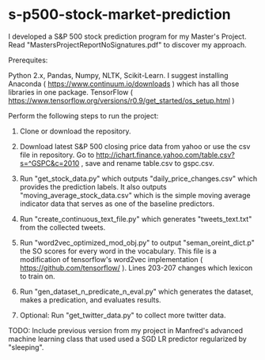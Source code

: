 # s-p500-stock-market-prediction

I developed a S&P 500 stock prediction program for my Master's Project.  Read "MastersProjectReportNoSignatures.pdf" to discover my approach.

Prerequites:

Python 2.x, Pandas, Numpy, NLTK, Scikit-Learn. I suggest installing Anaconda ( https://www.continuum.io/downloads ) which has all those libraries in one package.
TensorFlow ( https://www.tensorflow.org/versions/r0.9/get_started/os_setup.html )

Perform the following steps to run the project:

1) Clone or download the repository.

2) Download latest S&P 500 closing price data from yahoo or use the csv file in repository.  Go to http://ichart.finance.yahoo.com/table.csv?s=^GSPC&c=2010 , save and rename table.csv to gspc.csv.  

2) Run "get_stock_data.py" which outputs "daily_price_changes.csv" which provides the prediction labels.  It also outputs "moving_average_stock_data.csv" which is the simple moving average indicator data that serves as one of the baseline predictors.

3) Run "create_continuous_text_file.py" which generates "tweets_text.txt" from the collected tweets.

4) Run "word2vec_optimized_mod_obj.py" to output "seman_oreint_dict.p" the SO scores for every word in the vocabulary.  This file is a modification of tensorflow's word2vec implementation ( https://github.com/tensorflow/ ).  Lines 203-207 changes which lexicon to train on. 

5) Run "gen_dataset_n_predicate_n_eval.py" which generates the dataset, makes a predication, and evaluates results.

6) Optional: Run "get_twitter_data.py" to collect more twitter data.


TODO: Include previous version from my project in Manfred's advanced machine learning class that used used a SGD LR predictor regularized by "sleeping".


